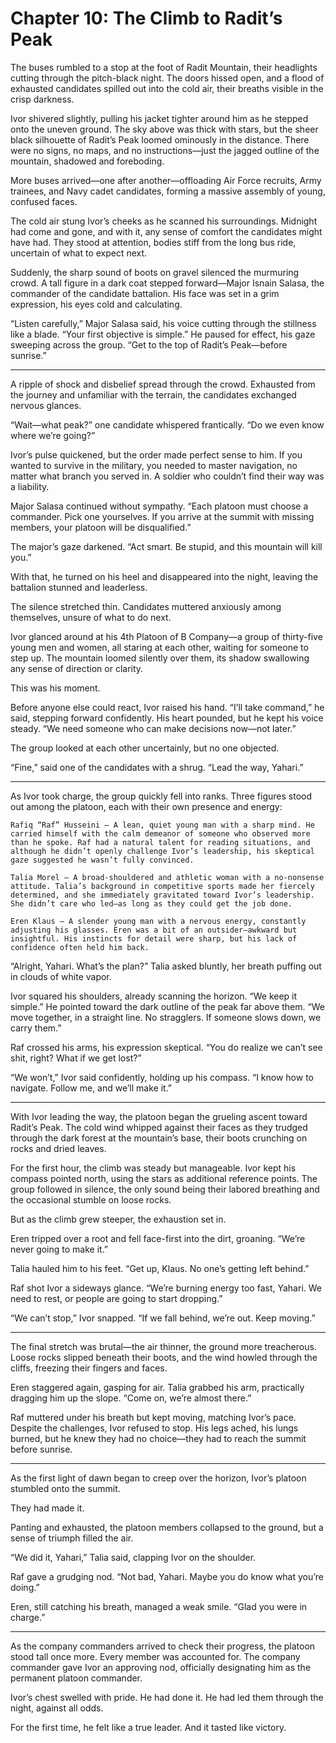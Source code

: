 # Chapter 10: The Climb to Radit’s Peak

The buses rumbled to a stop at the foot of Radit Mountain, their headlights cutting through the pitch-black night. The doors hissed open, and a flood of exhausted candidates spilled out into the cold air, their breaths visible in the crisp darkness.

Ivor shivered slightly, pulling his jacket tighter around him as he stepped onto the uneven ground. The sky above was thick with stars, but the sheer black silhouette of Radit’s Peak loomed ominously in the distance. There were no signs, no maps, and no instructions—just the jagged outline of the mountain, shadowed and foreboding.

More buses arrived—one after another—offloading Air Force recruits, Army trainees, and Navy cadet candidates, forming a massive assembly of young, confused faces.

The cold air stung Ivor’s cheeks as he scanned his surroundings. Midnight had come and gone, and with it, any sense of comfort the candidates might have had. They stood at attention, bodies stiff from the long bus ride, uncertain of what to expect next.

Suddenly, the sharp sound of boots on gravel silenced the murmuring crowd. A tall figure in a dark coat stepped forward—Major Isnain Salasa, the commander of the candidate battalion. His face was set in a grim expression, his eyes cold and calculating.

“Listen carefully,” Major Salasa said, his voice cutting through the stillness like a blade. “Your first objective is simple.” He paused for effect, his gaze sweeping across the group. “Get to the top of Radit’s Peak—before sunrise.”

---

A ripple of shock and disbelief spread through the crowd. Exhausted from the journey and unfamiliar with the terrain, the candidates exchanged nervous glances.

“Wait—what peak?” one candidate whispered frantically. “Do we even know where we’re going?”

Ivor’s pulse quickened, but the order made perfect sense to him. If you wanted to survive in the military, you needed to master navigation, no matter what branch you served in. A soldier who couldn’t find their way was a liability.

Major Salasa continued without sympathy. “Each platoon must choose a commander. Pick one yourselves. If you arrive at the summit with missing members, your platoon will be disqualified.”

The major’s gaze darkened. “Act smart. Be stupid, and this mountain will kill you.”

With that, he turned on his heel and disappeared into the night, leaving the battalion stunned and leaderless.

The silence stretched thin. Candidates muttered anxiously among themselves, unsure of what to do next.

Ivor glanced around at his 4th Platoon of B Company—a group of thirty-five young men and women, all staring at each other, waiting for someone to step up. The mountain loomed silently over them, its shadow swallowing any sense of direction or clarity.

This was his moment.

Before anyone else could react, Ivor raised his hand. “I’ll take command,” he said, stepping forward confidently. His heart pounded, but he kept his voice steady. “We need someone who can make decisions now—not later.”

The group looked at each other uncertainly, but no one objected.

“Fine,” said one of the candidates with a shrug. “Lead the way, Yahari.”

---

As Ivor took charge, the group quickly fell into ranks. Three figures stood out among the platoon, each with their own presence and energy:

    Rafiq “Raf” Husseini – A lean, quiet young man with a sharp mind. He carried himself with the calm demeanor of someone who observed more than he spoke. Raf had a natural talent for reading situations, and although he didn’t openly challenge Ivor’s leadership, his skeptical gaze suggested he wasn’t fully convinced.

    Talia Morel – A broad-shouldered and athletic woman with a no-nonsense attitude. Talia’s background in competitive sports made her fiercely determined, and she immediately gravitated toward Ivor’s leadership. She didn’t care who led—as long as they could get the job done.

    Eren Klaus – A slender young man with a nervous energy, constantly adjusting his glasses. Eren was a bit of an outsider—awkward but insightful. His instincts for detail were sharp, but his lack of confidence often held him back.

“Alright, Yahari. What’s the plan?” Talia asked bluntly, her breath puffing out in clouds of white vapor.

Ivor squared his shoulders, already scanning the horizon. “We keep it simple.” He pointed toward the dark outline of the peak far above them. “We move together, in a straight line. No stragglers. If someone slows down, we carry them.”

Raf crossed his arms, his expression skeptical. “You do realize we can’t see shit, right? What if we get lost?”

“We won’t,” Ivor said confidently, holding up his compass. “I know how to navigate. Follow me, and we’ll make it.”

---

With Ivor leading the way, the platoon began the grueling ascent toward Radit’s Peak. The cold wind whipped against their faces as they trudged through the dark forest at the mountain’s base, their boots crunching on rocks and dried leaves.

For the first hour, the climb was steady but manageable. Ivor kept his compass pointed north, using the stars as additional reference points. The group followed in silence, the only sound being their labored breathing and the occasional stumble on loose rocks.

But as the climb grew steeper, the exhaustion set in.

Eren tripped over a root and fell face-first into the dirt, groaning. “We’re never going to make it.”

Talia hauled him to his feet. “Get up, Klaus. No one’s getting left behind.”

Raf shot Ivor a sideways glance. “We’re burning energy too fast, Yahari. We need to rest, or people are going to start dropping.”

“We can’t stop,” Ivor snapped. “If we fall behind, we’re out. Keep moving.”

---

The final stretch was brutal—the air thinner, the ground more treacherous. Loose rocks slipped beneath their boots, and the wind howled through the cliffs, freezing their fingers and faces.

Eren staggered again, gasping for air. Talia grabbed his arm, practically dragging him up the slope. “Come on, we’re almost there.”

Raf muttered under his breath but kept moving, matching Ivor’s pace. Despite the challenges, Ivor refused to stop. His legs ached, his lungs burned, but he knew they had no choice—they had to reach the summit before sunrise.

---

As the first light of dawn began to creep over the horizon, Ivor’s platoon stumbled onto the summit.

They had made it.

Panting and exhausted, the platoon members collapsed to the ground, but a sense of triumph filled the air.

“We did it, Yahari,” Talia said, clapping Ivor on the shoulder.

Raf gave a grudging nod. “Not bad, Yahari. Maybe you do know what you’re doing.”

Eren, still catching his breath, managed a weak smile. “Glad you were in charge.”

---

As the company commanders arrived to check their progress, the platoon stood tall once more. Every member was accounted for. The company commander gave Ivor an approving nod, officially designating him as the permanent platoon commander.

Ivor’s chest swelled with pride. He had done it. He had led them through the night, against all odds.

For the first time, he felt like a true leader. And it tasted like victory.